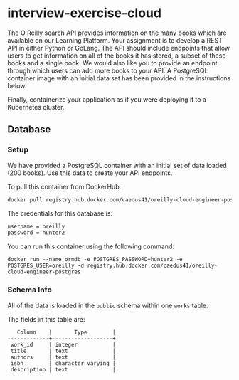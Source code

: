 # interview-exercise-cloud

The O'Reilly search API provides information on the many books which are available on our Learning Platform. Your assignment is to develop a REST API in either Python or GoLang. The API should include endpoints that allow users to get information on all of the books it has stored, a subset of these books and a single book. We would also like you to provide an endpoint through which users can add more books to your API. A PostgreSQL container image with an initial data set has been provided in the instructions below.

Finally, containerize your application as if you were deploying it to a Kubernetes cluster.

## Database

### Setup

We have provided a PostgreSQL container with an initial set of data loaded (200 books). Use this data to create your API endpoints.

To pull this container from DockerHub:
```bash
docker pull registry.hub.docker.com/caedus41/oreilly-cloud-engineer-postgres
```

The credentials for this database is:
```bash
username = oreilly
password = hunter2
```

You can run this container using the following command:
```
docker run --name ormdb -e POSTGRES_PASSWORD=hunter2 -e POSTGRES_USER=oreilly -d registry.hub.docker.com/caedus41/oreilly-cloud-engineer-postgres
```

### Schema Info

All of the data is loaded in the `public` schema within one `works` table. 

The fields in this table are:
```
   Column    |       Type        |
-------------+-------------------+
 work_id     | integer           |
 title       | text              |
 authors     | text              |
 isbn        | character varying |
 description | text              |
 ```
